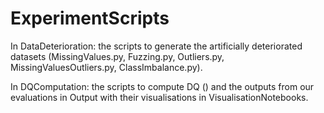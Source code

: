 # ExperimentScripts
In DataDeterioration: the scripts to generate the artificially deteriorated datasets (MissingValues.py, Fuzzing.py, 
Outliers.py, MissingValuesOutliers.py, ClassImbalance.py).

In DQComputation: the scripts to compute DQ () and the outputs from our evaluations in Output with their visualisations
in VisualisationNotebooks.